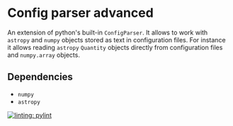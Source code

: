 # Config parser advanced

An extension of python's built-in `ConfigParser`.
It allows to work with `astropy` and `numpy` objects stored as text in configuration files.
For instance it allows reading `astropy` `Quantity` objects directly from configuration files and `numpy.array` objects.

## Dependencies

- `numpy`
- `astropy`

[![linting: pylint](https://img.shields.io/badge/linting-pylint-yellowgreen)](https://github.com/PyCQA/pylint)
